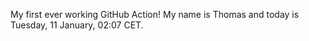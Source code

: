My first ever working GitHub Action!
My name is Thomas and today is Tuesday, 11 January, 02:07 CET. 
